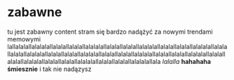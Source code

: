 # zabawne
tu jest zabawny content
stram się bardzo nadążyć za nowymi trendami memowymi
lallalalallalalalallalalallalalallalalalallalalallalalallalalalallalalallalalallalalalallalalallalalallalalalallalalallalalallalalalallalalallalalallalalalallalalallalalallalalalallalalallalalallalalalallalalallalalallalalalallalalallalalallalalalallala
*lalalla* **hahahaha** **śmiesznie**
i tak nie nadązysz
